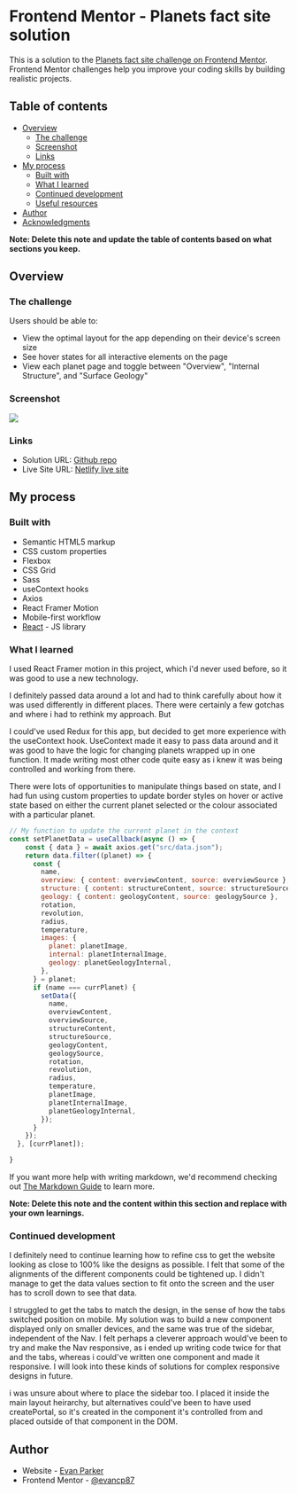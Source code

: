 # Frontend Mentor - Planets fact site solution

This is a solution to the [Planets fact site challenge on Frontend Mentor](https://www.frontendmentor.io/challenges/planets-fact-site-gazqN8w_f). Frontend Mentor challenges help you improve your coding skills by building realistic projects.

## Table of contents

- [Overview](#overview)
  - [The challenge](#the-challenge)
  - [Screenshot](#screenshot)
  - [Links](#links)
- [My process](#my-process)
  - [Built with](#built-with)
  - [What I learned](#what-i-learned)
  - [Continued development](#continued-development)
  - [Useful resources](#useful-resources)
- [Author](#author)
- [Acknowledgments](#acknowledgments)

**Note: Delete this note and update the table of contents based on what sections you keep.**

## Overview

### The challenge

Users should be able to:

- View the optimal layout for the app depending on their device's screen size
- See hover states for all interactive elements on the page
- View each planet page and toggle between "Overview", "Internal Structure", and "Surface Geology"

### Screenshot

![](.src/images/screenshot.png)

### Links

- Solution URL: [Github repo](https://github.com/evancp87/fem-planet-facts)
- Live Site URL: [Netlify live site](https://fem-planet-facts-app.netlify.app/)

## My process

### Built with

- Semantic HTML5 markup
- CSS custom properties
- Flexbox
- CSS Grid
- Sass
- useContext hooks
- Axios
- React Framer Motion
- Mobile-first workflow
- [React](https://reactjs.org/) - JS library

### What I learned

I used React Framer motion in this project, which i'd never used before, so it was good to use a new technology.

I definitely passed data around a lot and had to think carefully about how it was used differently in different places. There were certainly a few gotchas and where i had to rethink my approach. But

I could've used Redux for this app, but decided to get more experience with the useContext hook. UseContext made it easy to pass data around and it was good to have the logic for changing planets wrapped up in one function. It made writing most other code quite easy as i knew it was being controlled and working from there.

There were lots of opportunities to manipulate things based on state, and I had fun using custom properties to update border styles on hover or active state based on either the current planet selected or the colour associated with a particular planet.

```js
// My function to update the current planet in the context
const setPlanetData = useCallback(async () => {
    const { data } = await axios.get("src/data.json");
    return data.filter((planet) => {
      const {
        name,
        overview: { content: overviewContent, source: overviewSource },
        structure: { content: structureContent, source: structureSource },
        geology: { content: geologyContent, source: geologySource },
        rotation,
        revolution,
        radius,
        temperature,
        images: {
          planet: planetImage,
          internal: planetInternalImage,
          geology: planetGeologyInternal,
        },
      } = planet;
      if (name === currPlanet) {
        setData({
          name,
          overviewContent,
          overviewSource,
          structureContent,
          structureSource,
          geologyContent,
          geologySource,
          rotation,
          revolution,
          radius,
          temperature,
          planetImage,
          planetInternalImage,
          planetGeologyInternal,
        });
      }
    });
  }, [currPlanet]);

}
```

If you want more help with writing markdown, we'd recommend checking out [The Markdown Guide](https://www.markdownguide.org/) to learn more.

**Note: Delete this note and the content within this section and replace with your own learnings.**

### Continued development

I definitely need to continue learning how to refine css to get the website looking as close to 100% like the designs as possible. I felt that some of the alignments of the different components could be tightened up. I didn't manage to get the data values section to fit onto the screen and the user has to scroll down to see that data.

I struggled to get the tabs to match the design, in the sense of how the tabs switched position on mobile. My solution was to build a new component displayed only on smaller devices, and the same was true of the sidebar, independent of the Nav. I felt perhaps a cleverer approach would've been to try and make the Nav responsive, as i ended up writing code twice for that and the tabs, whereas i could've written one component and made it responsive. I will look into these kinds of solutions for complex responsive designs in future.

i was unsure about where to place the sidebar too. I placed it inside the main layout heirarchy, but alternatives could've been to have used createPortal, so it's created in the component it's controlled from and placed outside of that component in the DOM.

## Author

- Website - [Evan Parker](https://www.evanparker.co.uk/)
- Frontend Mentor - [@evancp87](https://www.frontendmentor.io/profile/evancp87)
